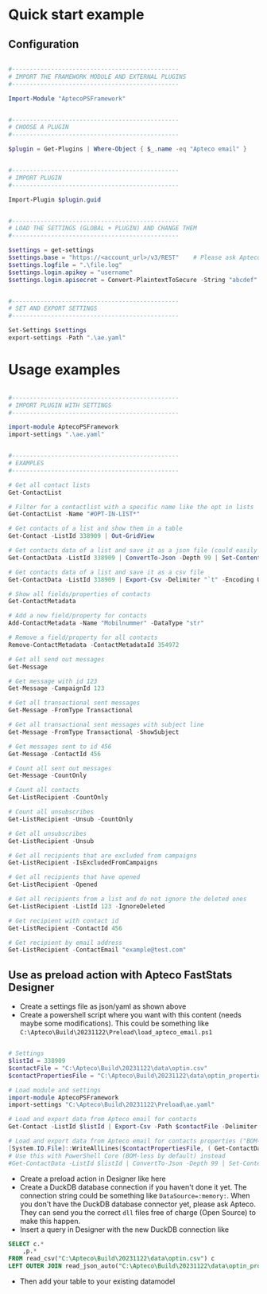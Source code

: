

# Quick start example

## Configuration

```PowerShell

#-----------------------------------------------
# IMPORT THE FRAMEWORK MODULE AND EXTERNAL PLUGINS
#-----------------------------------------------

Import-Module "AptecoPSFramework"


#-----------------------------------------------
# CHOOSE A PLUGIN
#-----------------------------------------------

$plugin = Get-Plugins | Where-Object { $_.name -eq "Apteco email" }


#-----------------------------------------------
# IMPORT PLUGIN
#-----------------------------------------------

Import-Plugin $plugin.guid


#-----------------------------------------------
# LOAD THE SETTINGS (GLOBAL + PLUGIN) AND CHANGE THEM
#-----------------------------------------------

$settings = get-settings
$settings.base = "https://<account_url>/v3/REST"    # Please ask Apteco for this one
$settings.logfile = ".\file.log"
$settings.login.apikey = "username"
$settings.login.apisecret = Convert-PlaintextToSecure -String "abcdef"


#-----------------------------------------------
# SET AND EXPORT SETTINGS
#-----------------------------------------------

Set-Settings $settings
export-settings -Path ".\ae.yaml"

```

# Usage examples

```PowerShell

#-----------------------------------------------
# IMPORT PLUGIN WITH SETTINGS
#-----------------------------------------------

import-module AptecoPSFramework
import-settings ".\ae.yaml"


#-----------------------------------------------
# EXAMPLES
#-----------------------------------------------

# Get all contact lists
Get-ContactList

# Filter for a contactlist with a specific name like the opt in lists
Get-ContactList -Name "#OPT-IN-LIST*"

# Get contacts of a list and show them in a table
Get-Contact -ListId 338909 | Out-GridView

# Get contacts data of a list and save it as a json file (could easily be read by DuckDB)
Get-ContactData -ListId 338909 | ConvertTo-Json -Depth 99 | Set-Content -Path ".\contactdata.json" -Encoding UTF8

# Get contacts data of a list and save it as a csv file
Get-ContactData -ListId 338909 | Export-Csv -Delimiter "`t" -Encoding UTF8 -Path ".\contactdata.csv" -NoTypeInformation

# Show all fields/properties of contacts
Get-ContactMetadata

# Add a new field/property for contacts
Add-ContactMetadata -Name "Mobilnummer" -DataType "str"

# Remove a field/property for all contacts
Remove-ContactMetadata -ContactMetadataId 354972

# Get all send out messages
Get-Message

# Get message with id 123
Get-Message -CampaignId 123

# Get all transactional sent messages
Get-Message -FromType Transactional

# Get all transactional sent messages with subject line
Get-Message -FromType Transactional -ShowSubject

# Get messages sent to id 456
Get-Message -ContactId 456

# Count all sent out messages
Get-Message -CountOnly

# Count all contacts
Get-ListRecipient -CountOnly

# Count all unsubscribes
Get-ListRecipient -Unsub -CountOnly

# Get all unsubscribes
Get-ListRecipient -Unsub

# Get all recipients that are excluded from campaigns
Get-ListRecipient -IsExcludedFromCampaigns

# Get all recipients that have opened
Get-ListRecipient -Opened

# Get all recipients from a list and do not ignore the deleted ones
Get-ListRecipient -ListId 123 -IgnoreDeleted

# Get recipient with contact id
Get-ListRecipient -ContactId 456

# Get recipient by email address
Get-ListRecipient -ContactEmail "example@test.com"

```

## Use as preload action with Apteco FastStats Designer

- Create a settings file as json/yaml as shown above
- Create a powershell script where you want with this content (needs maybe some modifications). This could be something like `C:\Apteco\Build\20231122\Preload\load_apteco_email.ps1`

```PowerShell

# Settings
$listId = 338909
$contactFile = "C:\Apteco\Build\20231122\data\optin.csv"
$contactPropertiesFile = "C:\Apteco\Build\20231122\data\optin_properties.json"

# Load module and settings
import-module AptecoPSFramework
import-settings "C:\Apteco\Build\20231122\Preload\ae.yaml"

# Load and export data from Apteco email for contacts
Get-Contact -ListId $listId | Export-Csv -Path $contactFile -Delimiter "`t" -Encoding UTF8 -NoTypeInformation

# Load and export data from Apteco email for contacts properties ("BOM-less" json)
[System.IO.File]::WriteAllLines($contactPropertiesFile, ( Get-ContactData -ListId $listId | ConvertTo-Json -Depth 99 ))
# Use this with PowerShell Core (BOM-less by default) instead
#Get-ContactData -ListId $listId | ConvertTo-Json -Depth 99 | Set-Content -Path $contactPropertiesFile -Encoding UTF8

```

- Create a preload action in Designer like here
- Create a DuckDB database connection if you haven't done it yet. The connection string could be something like `DataSource=:memory:`. When you don't have the DuckDB database connector yet, please ask Apteco. They can send you the correct `dll` files free of charge (Open Source) to make this happen.
- Insert a query in Designer with the new DuckDB connection like

```SQL
SELECT c.*
	,p.*
FROM read_csv("C:\Apteco\Build\20231122\data\optin.csv") c
LEFT OUTER JOIN read_json_auto("C:\Apteco\Build\20231122\data\optin_properties.json") p ON c.ID = p.ContactID
```

- Then add your table to your existing datamodel